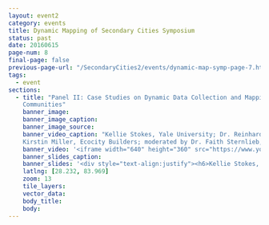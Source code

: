 ```yaml
---
layout: event2
category: events
title: Dynamic Mapping of Secondary Cities Symposium
status: past
date: 20160615
page-num: 8
final-page: false
previous-page-url: "/SecondaryCities2/events/dynamic-map-symp-page-7.html"
tags:
  - event
sections: 
  - title: "Panel II: Case Studies on Dynamic Data Collection and Mapping Projects for Urban Developing
    Communities"
    banner_image: 
    banner_image_caption: 
    banner_image_source:
    banner_video_caption: "Kellie Stokes, Yale University; Dr. Reinhard Goethart, MIT; Gabriel Moreno, Harvard University;
    Kirstin Miller, Ecocity Builders; moderated by Dr. Faith Sternlieb, Colorado State University"
    banner_video: '<iframe width="640" height="360" src="https://www.youtube.com/embed/WTEio_8jBhM" frameborder="0" allowfullscreen></iframe>'
    banner_slides_caption: 
    banner_slides: '<div style="text-align:justify"><h6>Kellie Stokes, Yale University - In the last 50 years, global urban populations have increased by 3 billion, and an additional 2.5 billion urban residents are expected by 2050. Critical to predicting the impact of urbanization on environmental and development outcomes, is to understand how urban areas are changing. Land use science has significantly added to our knowledge of urban expansion and its impact on non-urban landscapes, such as agriculture and forests. However, to understand how urbanization will effect emissions and vulnerability, change within urban areas must be monitored. In this talk, we discuss the potential of new spatio-temporal remote-sensing data to describe the dynamics of the built environments, energy infrastructure, and activities within urban areas. Applying novel satellite sensors and techniques such as SeaWinds, DMSP-OLS, and Suomi-NPP VIIRS, we present two recent analyses that characterize long-term and short-term patterns of urban change in developing countries. We discuss how these analyses add to our knowledge of the social, political, and cultural activities that shape energy consumption and vulnerability.</h6></div><script async class="speakerdeck-embed" data-id="b618f3cafb4c449686a06f2b7c527c74" data-ratio="1.29456384323641" src="//speakerdeck.com/assets/embed.js"></script><div style="text-align:justify"><h6 style="text-transform: none;"><div>Dr. Reinhard Goethart, MIT - Satellite and drone images provide the framework for detailed community surveys in rapidly developing contexts. Examples will be shown from Tsunami rebuilding in Banda Aceh, Egyptian self-built housing projects, recent Louisiana coast line experimentation, and ongoing work in Quito.</div></h6></div><script async class="speakerdeck-embed" data-id="22f7d917a1764cd8a9fe85da06ec5ee1" data-ratio="1.77777777777778" src="//speakerdeck.com/assets/embed.js"></script><div style="text-align:left"><h6 style="text-transform: none;">Gabriel Moreno, Harvard University</h6></div><script async class="speakerdeck-embed" data-id="21450eb9ac6d47b6acb0a82fed47ae85" data-ratio="1.77777777777778" src="//speakerdeck.com/assets/embed.js"></script><div style="text-align:justify"><h6 style="text-transform: none;">Kirstin Miller, Ecocity Builders - This presentation will introduce an interdisciplinary, educational and participatory approach to neighborhood and city-level data collection, management and visualization that supports community-led strategies for urban sustainability and resilience. Highlighted will be processes that integrate environmental, social and economic data for an urban area and its surrounding region, providing a common visual language that facilitates discussion between local stakeholders and government agencies. Current Latin American case studies under the Office of the Geographer’s Secondary Cities Program will be showcased, including a low income community of Medellin, Colombia, and an historic neighborhood in Cusco, Peru. Topics covered will include a discussion of mapping technologies selected and piloted and their advantages and disadvantages, the challenges and successes of participatory mapping in the case study locations, and conclusions drawn thus far from the experience.</h6></div><script async class="speakerdeck-embed" data-id="5bbbddcb95e5487d987cbd47b3f7970c" data-ratio="1.33333333333333" src="//speakerdeck.com/assets/embed.js"></script><div style="text-align:left"><h6 style="text-transform: none;">'
    latlng: [28.232, 83.969]
    zoom: 13
    tile_layers:
    vector_data:
    body_title: 
    body:
---
```


